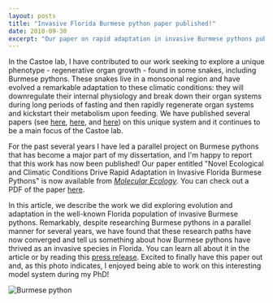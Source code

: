 ```yaml
---
layout: posts
title: "Invasive Florida Burmese python paper published!"
date: 2018-09-30
excerpt: "Our paper on rapid adaptation in invasive Burmese pythons published in Molecular Ecology!"
---
```


In the Castoe lab, I have contributed to our work seeking to explore a unique phenotype - regenerative organ growth - found in some snakes, including Burmese pythons. These snakes live in a monsoonal region and have evolved a remarkable adaptation to these climatic conditions: they will downregulate their internal physiology and break down their organ systems during long periods of fasting and then rapidly regenerate organ systems and kickstart their metabolism upon feeding. We have published several papers (see [here](https://doi.org/10.1073/pnas.1314475110), [here](https://doi.org/10.1152/physiolgenomics.00131.2014), and [here](https://doi.org/10.1186/s12864-017-3743-1)) on this unique system and it continues to be a main focus of the Castoe lab. 

For the past several years I have led a parallel project on Burmese pythons that has become a major part of my dissertation, and I'm happy to report that this work has now been published! Our paper entitled "Novel Ecological and Climatic Conditions Drive Rapid Adaptation in Invasive Florida Burmese Pythons" is now available from [*Molecular Ecology*](https://doi.org/10.1111/mec.14885). You can check out a PDF of the paper [here](https://raw.githubusercontent.com/darencard/darencard.github.io/master/assets/pdfs/CardDC_2018_Molecular_Ecology_Novel_ecological_and_climatic_conditions_drive_rapid_adaptation_in_invasive_Florida_Burmese_pythons.pdf).

In this article, we describe the work we did exploring evolution and adaptation in the well-known Florida population of invasive Burmese pythons. Remarkably, despite researching Burmese pythons in a parallel manner for several years, we have found that these research paths have now converged and tell us something about how Burmese pythons have thrived as an invasive species in Florida. You can learn all about it in the article or by reading this [press release](https://www.uta.edu/news/releases/2018/10/rapid-evolution.php). Excited to finally have this paper out and, as this photo indicates, I enjoyed being able to work on this interesting model system during my PhD!

![Burmese python](https://github.com/darencard/darencard.github.io/raw/master/assets/images/FL_CastoeLab_BurmesePython_2015.png "15-foot Burmese python found in Florida")
